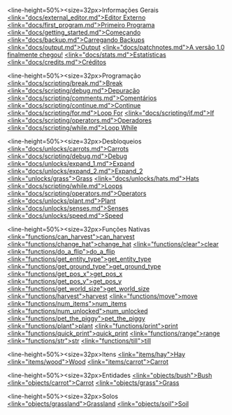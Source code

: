 <line-height=50%><size=32px>Informações Gerais
</size>
</line-height>
<u><link="docs/external_editor.md">Editor Externo</link></u>      <u><link="docs/first_program.md">Primeiro Programa</link></u>      <u><link="docs/getting_started.md">Começando</link></u>      <u><link="docs/backup.md">Carregando Backups</link></u>      <u><link="docs/output.md">Output</link></u>      <u><link="docs/patchnotes.md">A versão 1.0 finalmente chegou!</link></u>      <u><link="docs/stats.md">Estatísticas</link></u>            <u><link="docs/credits.md">Créditos</link></u>

<line-height=50%><size=32px>Programação
</size>
</line-height>
<u><link="docs/scripting/break.md">Break</link></u>      <u><link="docs/scripting/debug.md">Depuração</link></u>      <u><link="docs/scripting/comments.md">Comentários</link></u>      <u><link="docs/scripting/continue.md">Continue</link></u>      <u><link="docs/scripting/for.md">Loop For</link></u>      <u><link="docs/scripting/if.md">If</link></u>      <u><link="docs/scripting/operators.md">Operadores</link></u>      <u><link="docs/scripting/while.md">Loop While</link></u>      

<line-height=50%><size=32px>Desbloqueios
</size>
</line-height>
<u><link="docs/unlocks/carrots.md">Carrots</link></u>      <u><link="docs/scripting/debug.md">Debug</link></u>      <u><link="docs/unlocks/expand_1.md">Expand</link></u>      <u><link="docs/unlocks/expand_2.md">Expand_2</link></u>      <u><link="unlocks/grass">Grass</link></u>      <u><link="docs/unlocks/hats.md">Hats</link></u>      <u><link="docs/scripting/while.md">Loops</link></u>      <u><link="docs/scripting/operators.md">Operators</link></u>      <u><link="docs/unlocks/plant.md">Plant</link></u>      <u><link="docs/unlocks/senses.md">Senses</link></u>      <u><link="docs/unlocks/speed.md">Speed</link></u>      

<line-height=50%><size=32px>Funções Nativas
</size>
</line-height>
<u><link="functions/can_harvest">can_harvest</link></u>      <u><link="functions/change_hat">change_hat</link></u>      <u><link="functions/clear">clear</link></u>      <u><link="functions/do_a_flip">do_a_flip</link></u>      <u><link="functions/get_entity_type">get_entity_type</link></u>      <u><link="functions/get_ground_type">get_ground_type</link></u>      <u><link="functions/get_pos_x">get_pos_x</link></u>      <u><link="functions/get_pos_y">get_pos_y</link></u>      <u><link="functions/get_world_size">get_world_size</link></u>      <u><link="functions/harvest">harvest</link></u>      <u><link="functions/move">move</link></u>      <u><link="functions/num_items">num_items</link></u>      <u><link="functions/num_unlocked">num_unlocked</link></u>      <u><link="functions/pet_the_piggy">pet_the_piggy</link></u>      <u><link="functions/plant">plant</link></u>      <u><link="functions/print">print</link></u>      <u><link="functions/quick_print">quick_print</link></u>      <u><link="functions/range">range</link></u>      <u><link="functions/str">str</link></u>      <u><link="functions/till">till</link></u>      

<line-height=50%><size=32px>Itens
</size>
</line-height>
<u><link="items/hay">Hay</link></u>      <u><link="items/wood">Wood</link></u>      <u><link="items/carrot">Carrot</link></u>      

<line-height=50%><size=32px>Entidades
</size>
</line-height>
<u><link="objects/bush">Bush</link></u>      <u><link="objects/carrot">Carrot</link></u>      <u><link="objects/grass">Grass</link></u>      

<line-height=50%><size=32px>Solos
</size>
</line-height>
<u><link="objects/grassland">Grassland</link></u>      <u><link="objects/soil">Soil</link></u>      